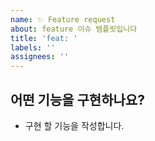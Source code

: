 ```yaml
---
name: ✨ Feature request
about: feature 이슈 템플릿입니다
title: 'feat: '
labels: ''
assignees: ''
---
```


## 어떤 기능을 구현하나요?

- 구현 할 기능을 작성합니다.

